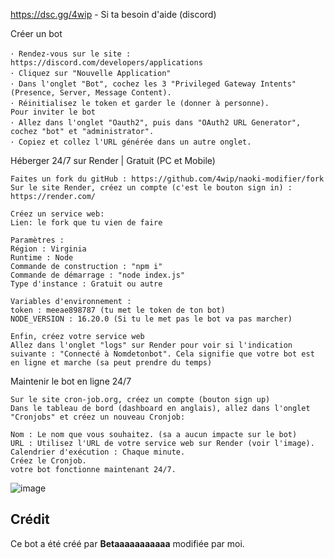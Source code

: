 https://dsc.gg/4wip - Si ta besoin d'aide (discord)

Créer un bot
```
･ Rendez-vous sur le site : https://discord.com/developers/applications
･ Cliquez sur "Nouvelle Application"
･ Dans l'onglet "Bot", cochez les 3 "Privileged Gateway Intents" (Presence, Server, Message Content).
･ Réinitialisez le token et garder le (donner à personne).
Pour inviter le bot
･ Allez dans l'onglet "Oauth2", puis dans "OAuth2 URL Generator", cochez "bot" et "administrator".
･ Copiez et collez l'URL générée dans un autre onglet.
```

Héberger 24/7 sur Render | Gratuit (PC et Mobile)
```
Faites un fork du gitHub : https://github.com/4wip/naoki-modifier/fork
Sur le site Render, créez un compte (c'est le bouton sign in) : https://render.com/

Créez un service web:
Lien: le fork que tu vien de faire

Paramètres :
Région : Virginia
Runtime : Node
Commande de construction : "npm i"
Commande de démarrage : "node index.js"
Type d'instance : Gratuit ou autre

Variables d'environnement :
token : meeae898787 (tu met le token de ton bot)
NODE_VERSION : 16.20.0 (Si tu le met pas le bot va pas marcher)

Enfin, créez votre service web
Allez dans l'onglet "logs" sur Render pour voir si l'indication suivante : "Connecté à Nomdetonbot". Cela signifie que votre bot est en ligne et marche (sa peut prendre du temps)
```
Maintenir le bot en ligne 24/7
```
Sur le site cron-job.org, créez un compte (bouton sign up)
Dans le tableau de bord (dashboard en anglais), allez dans l'onglet "Cronjobs" et créez un nouveau Cronjob:

Nom : Le nom que vous souhaitez. (sa a aucun impacte sur le bot)
URL : Utilisez l'URL de votre service web sur Render (voir l'image).
Calendrier d'exécution : Chaque minute.
Créez le Cronjob.
votre bot fonctionne maintenant 24/7.
```
![image](https://github.com/4wip/Crowbot-Fix/assets/168364544/9c70adb6-34f7-44fe-97ad-78b46c2795bf)

## Crédit

Ce bot a été créé par **Betaaaaaaaaaaa** modifiée par moi.
